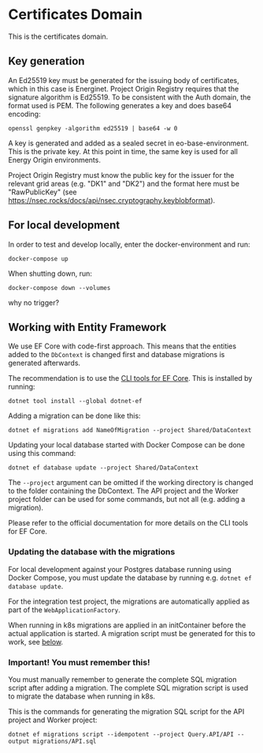 # Certificates Domain
This is the certificates domain.

## Key generation

An Ed25519 key must be generated for the issuing body of certificates, which in this case is Energinet. Project Origin Registry requires that the signature algorithm is Ed25519. To be consistent with the Auth domain, the format used is PEM. The following generates a key and does base64 encoding:

```
openssl genpkey -algorithm ed25519 | base64 -w 0
```

A key is generated and added as a sealed secret in eo-base-environment. This is the private key. At this point in time, the same key is used for all Energy Origin environments.

Project Origin Registry must know the public key for the issuer for the relevant grid areas (e.g. "DK1" and "DK2") and the format here must be "RawPublicKey" (see https://nsec.rocks/docs/api/nsec.cryptography.keyblobformat).

## For local development
In order to test and develop locally, enter the docker-environment and run:
```
docker-compose up
```
When shutting down, run:
```
docker-compose down --volumes
```
why no trigger?
## Working with Entity Framework

We use EF Core with code-first approach. This means that the entities added to the `DbContext` is changed first and database migrations is generated afterwards.

The recommendation is to use the [CLI tools for EF Core](https://learn.microsoft.com/en-us/ef/core/cli/dotnet). This is installed by running:

```shell
dotnet tool install --global dotnet-ef
```

Adding a migration can be done like this:

```shell
dotnet ef migrations add NameOfMigration --project Shared/DataContext
```

Updating your local database started with Docker Compose can be done using this command:

```shell
dotnet ef database update --project Shared/DataContext
```

The `--project` argument can be omitted if the working directory is changed to the folder containing the DbContext. The API project and the Worker project folder can be used for some commands, but not all (e.g. adding a migration).

Please refer to the official documentation for more details on the CLI tools for EF Core.

### Updating the database with the migrations

For local development against your Postgres database running using Docker Compose, you must update the database by running e.g. `dotnet ef database update`.

For the integration test project, the migrations are automatically applied as part of the `WebApplicationFactory`.

When running in k8s migrations are applied in an initContainer before the actual application is started. A migration script must be generated for this to work, see [below](#important).

### Important! You must remember this!<a id="important"></a>

You must manually remember to generate the complete SQL migration script after adding a migration. The complete SQL migration script is used to migrate the database when running in k8s.

This is the commands for generating the migration SQL script for the API project and Worker project:

```shell
dotnet ef migrations script --idempotent --project Query.API/API --output migrations/API.sql
```
